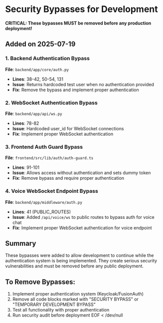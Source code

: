 # Security Bypasses for Development

**CRITICAL: These bypasses MUST be removed before any production deployment\!**

## Added on 2025-07-19

### 1. Backend Authentication Bypass
**File**: `backend/app/core/auth.py`
- **Lines**: 38-42, 50-54, 131
- **Issue**: Returns hardcoded test user when no authentication provided
- **Fix**: Remove the bypass and implement proper authentication

### 2. WebSocket Authentication Bypass  
**File**: `backend/app/api/ws.py`
- **Lines**: 78-82
- **Issue**: Hardcoded user_id for WebSocket connections
- **Fix**: Implement proper WebSocket authentication

### 3. Frontend Auth Guard Bypass
**File**: `frontend/src/lib/auth/auth-guard.ts`
- **Lines**: 91-101
- **Issue**: Allows access without authentication and sets dummy token
- **Fix**: Remove bypass and require proper authentication

### 4. Voice WebSocket Endpoint Bypass
**File**: `backend/app/middleware/auth.py`
- **Lines**: 41 (PUBLIC_ROUTES)
- **Issue**: Added `/api/voice/ws` to public routes to bypass auth for voice chat
- **Fix**: Implement proper WebSocket authentication for voice endpoint

## Summary
These bypasses were added to allow development to continue while the authentication system is being implemented. They create serious security vulnerabilities and must be removed before any public deployment.

## To Remove Bypasses:
1. Implement proper authentication system (Keycloak/FusionAuth)
2. Remove all code blocks marked with "SECURITY BYPASS" or "TEMPORARY DEVELOPMENT BYPASS"
3. Test all functionality with proper authentication
4. Run security audit before deployment
EOF < /dev/null